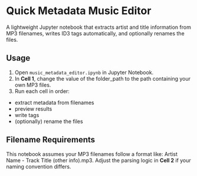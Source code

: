 # Quick Metadata Music Editor
A lightweight Jupyter notebook that extracts artist and title information from MP3 filenames, writes ID3 tags automatically, and optionally renames the files.

## Usage

1. Open `music_metadata_editor.ipynb` in Jupyter Notebook.
2. In **Cell 1**, change the value of the folder_path to the path containing your own MP3 files.
3.  Run each cell in order:
- extract metadata from filenames  
- preview results  
- write tags  
- (optionally) rename the files

## Filename Requirements

This notebook assumes your MP3 filenames follow a format like: Artist Name - Track Title (other info).mp3. Adjust the parsing logic in **Cell 2** if your naming convention differs.
